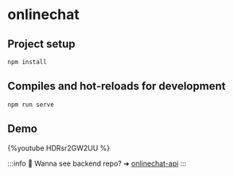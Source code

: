 # onlinechat

## Project setup
```
npm install
```

## Compiles and hot-reloads for development
```
npm run serve
```
## Demo

{%youtube HDRsr2GW2UU %}

:::info
:pushpin: Wanna see backend repo? ➜ [onlinechat-api](https://github.com/YuAnWu0000/onlinechat-api) 
:::
